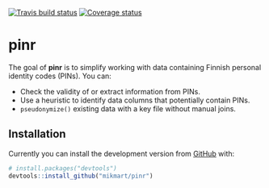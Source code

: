 
<!-- README.md is generated from README.Rmd. Please edit that file -->
[![Travis build status](https://travis-ci.org/mikmart/pinr.svg?branch=master)](https://travis-ci.org/mikmart/pinr) [![Coverage status](https://codecov.io/gh/mikmart/pinr/branch/master/graph/badge.svg)](https://codecov.io/github/mikmart/pinr?branch=master)

pinr
====

The goal of **pinr** is to simplify working with data containing Finnish personal identity codes (PINs). You can:

-   Check the validity of or extract information from PINs.
-   Use a heuristic to identify data columns that potentially contain PINs.
-   `pseudonymize()` existing data with a key file without manual joins.

Installation
------------

Currently you can install the development version from [GitHub](https://github.com/) with:

``` r
# install.packages("devtools")
devtools::install_github("mikmart/pinr")
```
